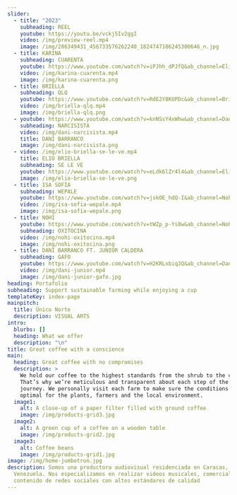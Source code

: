 ```yaml
---
slider:
  - title: "2023"
    subheading: REEL
    youtube: https://youtu.be/vckj5Iv2ggI
    video: /img/preview-reel.mp4
    image: /img/286349431_456733576262240_1824747186245300646_n.jpg
  - title: KARINA
    subheading: CUARENTA
    youtube: https://www.youtube.com/watch?v=iPJhh_dPJfQ&ab_channel=ElioLeiros
    video: /img/karina-cuarenta.mp4
    image: /img/karina-cuarenta.png
  - title: BRIELLA
    subheading: QLQ
    youtube: https://www.youtube.com/watch?v=RdE2Y8KUPDc&ab_channel=Briella
    video: /img/briella-qlq.mp4
    image: /img/briella-qlq.png
  - youtube: https://www.youtube.com/watch?v=knNSsY4xWhw&ab_channel=DaniBarranco
    subheading: NARCISISTA
    video: /img/dani-narcisista.mp4
    title: DANI BARRANCO
    image: /img/dani-narcisista.png
  - video: /img/elio-briella-se-le-ve.mp4
    title: ELIO BRIELLA
    subheading: SE LE VE
    youtube: https://www.youtube.com/watch?v=eLdk6lZr4l4&ab_channel=ElioLeiros
    image: /img/elio-briella-se-le-ve.png
  - title: ISA SOFÍA
    subheading: WEPALE
    youtube: https://www.youtube.com/watch?v=jskOE_hdQ-I&ab_channel=Nohi
    video: /img/isa-sofia-wepale.mp4
    image: /img/isa-sofia-wepale.png
  - title: NOHI
    youtube: https://www.youtube.com/watch?v=tWZp_p-Ys8w&ab_channel=Nohi
    subheading: OXITOCINA
    video: /img/nohi-oxitocina.mp4
    image: /img/nohi-oxitocina.png
  - title: DANI BARRANCO FT. JUNIOR CALDERA
    subheading: GAFO
    youtube: https://www.youtube.com/watch?v=H2KRLxbiqJQ&ab_channel=DaniBarranco
    video: /img/dani-junior.mp4
    image: /img/dani-junior-gafo.jpg
heading: Portafolio
subheading: Support sustainable farming while enjoying a cup
templateKey: index-page
mainpitch:
  title: Único Norte
  description: VISUAL ARTS
intro:
  blurbs: []
  heading: What we offer
  description: "\n"
title: Great coffee with a conscience
main:
  heading: Great coffee with no compromises
  description: >
    We hold our coffee to the highest standards from the shrub to the cup.
    That’s why we’re meticulous and transparent about each step of the coffee’s
    journey. We personally visit each farm to make sure the conditions are
    optimal for the plants, farmers and the local environment.
  image1:
    alt: A close-up of a paper filter filled with ground coffee
    image: /img/products-grid3.jpg
  image2:
    alt: A green cup of a coffee on a wooden table
    image: /img/products-grid2.jpg
  image3:
    alt: Coffee beans
    image: /img/products-grid1.jpg
image: /img/home-jumbotron.jpg
description: Somos una productora audiovisual residenciada en Caracas,
  Venezuela. Nos especializamos en realizar videos musicales, comerciales y
  contenido de redes sociales con altos estándares de calidad
---
```

